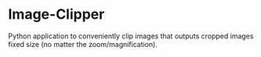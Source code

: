 # Image-Clipper
Python application to conveniently clip images that outputs cropped images fixed size (no matter the zoom/magnification).
